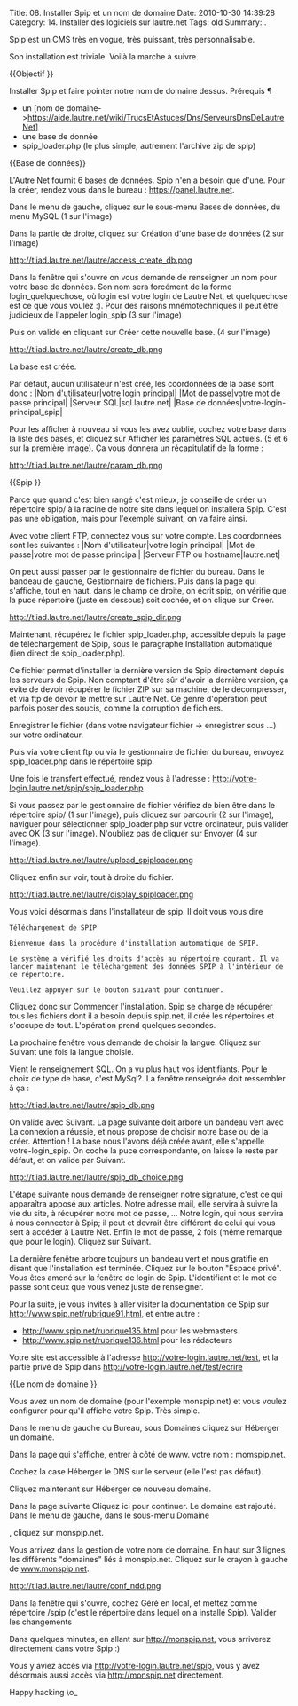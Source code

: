 Title: 08. Installer Spip et un nom de domaine 
Date: 2010-10-30 14:39:28
Category: 14. Installer des logiciels sur lautre.net
Tags: old
Summary:  . 

Spip est un CMS très en vogue, très puissant, très personnalisable.

Son installation est triviale. Voilà la marche à suivre.

{{Objectif }} 

Installer Spip et faire pointer notre nom de domaine dessus.
Prérequis ¶
- un [nom de domaine->https://aide.lautre.net/wiki/TrucsEtAstuces/Dns/ServeursDnsDeLautreNet] 
- une base de donnée 
- spip_loader.php (le plus simple, autrement l'archive zip de spip) 

{{Base de données}}

L'Autre Net fournit 6 bases de données. Spip n'en a besoin que d'une. Pour la créer, rendez vous dans le bureau : https://panel.lautre.net.

Dans le menu de gauche, cliquez sur le sous-menu Bases de données, du menu MySQL (1 sur l'image)

Dans la partie de droite, cliquez sur Création d'une base de données (2 sur l'image)

http://tiiad.lautre.net/lautre/access_create_db.png

Dans la fenêtre qui s'ouvre on vous demande de renseigner un nom pour votre base de données. Son nom sera forcément de la forme login_quelquechose, où login est votre login de Lautre Net, et quelquechose est ce que vous voulez :). Pour des raisons mnémotechniques il peut être judicieux de l'appeler login_spip (3 sur l'image)

Puis on valide en cliquant sur Créer cette nouvelle base. (4 sur l'image)

http://tiiad.lautre.net/lautre/create_db.png

La base est créée.

Par défaut, aucun utilisateur n'est créé, les coordonnées de la base sont donc :
|Nom d'utilisateur|votre login principal|
|Mot de passe|votre mot de passe principal|
|Serveur SQL|sql.lautre.net|
|Base de données|votre-login-principal_spip|

Pour les afficher à nouveau si vous les avez oublié, cochez votre base dans la liste des bases, et cliquez sur Afficher les paramètres SQL actuels. (5 et 6 sur la première image). Ça vous donnera un récapitulatif de la forme :

http://tiiad.lautre.net/lautre/param_db.png

{{Spip }} 


Parce que quand c'est bien rangé c'est mieux, je conseille de créer un répertoire spip/ à la racine de notre site dans lequel on installera Spip. C'est pas une obligation, mais pour l'exemple suivant, on va faire ainsi.

Avec votre client FTP, connectez vous sur votre compte. Les coordonnées sont les suivantes :
|Nom d'utilisateur|votre login principal|
|Mot de passe|votre mot de passe principal|
|Serveur FTP ou hostname|lautre.net|


On peut aussi passer par le gestionnaire de fichier du bureau. Dans le bandeau de gauche, Gestionnaire de fichiers. Puis dans la page qui s'affiche, tout en haut, dans le champ de droite, on écrit spip, on vérifie que la puce répertoire (juste en dessous) soit cochée, et on clique sur Créer.

http://tiiad.lautre.net/lautre/create_spip_dir.png

Maintenant, récupérez le fichier spip_loader.php, accessible depuis la page de téléchargement de Spip, sous le paragraphe Installation automatique (lien direct de spip_loader.php).

Ce fichier permet d'installer la dernière version de Spip directement depuis les serveurs de Spip. Non comptant d'être sûr d'avoir la dernière version, ça évite de devoir récupérer le fichier ZIP sur sa machine, de le décompresser, et via ftp de devoir le mettre sur Lautre Net. Ce genre d'opération peut parfois poser des soucis, comme la corruption de fichiers.

Enregistrer le fichier (dans votre navigateur fichier -> enregistrer sous ...) sur votre ordinateur.

Puis via votre client ftp ou via le gestionnaire de fichier du bureau, envoyez spip_loader.php dans le répertoire spip.

Une fois le transfert effectué, rendez vous à l'adresse : http://votre-login.lautre.net/spip/spip_loader.php

Si vous passez par le gestionnaire de fichier vérifiez de bien être dans le répertoire spip/ (1 sur l'image), puis cliquez sur parcourir (2 sur l'image), naviguer pour sélectionner spip_loader.php sur votre ordinateur, puis valider avec OK (3 sur l'image). N'oubliez pas de cliquer sur Envoyer (4 sur l'image).

http://tiiad.lautre.net/lautre/upload_spiploader.png

Cliquez enfin sur voir, tout à droite du fichier.

http://tiiad.lautre.net/lautre/display_spiploader.png

Vous voici désormais dans l'installateur de spip. Il doit vous vous dire

    Téléchargement de SPIP

    Bienvenue dans la procédure d'installation automatique de SPIP.

    Le système a vérifié les droits d'accès au répertoire courant. Il va lancer maintenant le téléchargement des données SPIP à l'intérieur de ce répertoire.

    Veuillez appuyer sur le bouton suivant pour continuer.

Cliquez donc sur Commencer l'installation. Spip se charge de récupérer tous les fichiers dont il a besoin depuis spip.net, il créé les répertoires et s'occupe de tout. L'opération prend quelques secondes.

La prochaine fenêtre vous demande de choisir la langue. Cliquez sur Suivant une fois la langue choisie.

Vient le renseignement SQL. On a vu plus haut vos identifiants. Pour le choix de type de base, c'est MySql?. La fenêtre renseignée doit ressembler à ça :

http://tiiad.lautre.net/lautre/spip_db.png

On valide avec Suivant. La page suivante doit arboré un bandeau vert avec La connexion a réussie, et nous propose de choisir notre base ou de la créer. Attention ! La base nous l'avons déjà créée avant, elle s'appelle votre-login_spip. On coche la puce correspondante, on laisse le reste par défaut, et on valide par Suivant.

http://tiiad.lautre.net/lautre/spip_db_choice.png

L'étape suivante nous demande de renseigner notre signature, c'est ce qui apparaîtra apposé aux articles. Notre adresse mail, elle servira à suivre la vie du site, à récupérer notre mot de passe, ... Notre login, qui nous servira à nous connecter à Spip; il peut et devrait être différent de celui qui vous sert à accéder à Lautre Net. Enfin le mot de passe, 2 fois (même remarque que pour le login). Cliquez sur Suivant.

La dernière fenêtre arbore toujours un bandeau vert et nous gratifie en disant que l'installation est terminée. Cliquez sur le bouton "Espace privé". Vous êtes amené sur la fenêtre de login de Spip. L'identifiant et le mot de passe sont ceux que vous venez juste de renseigner.

Pour la suite, je vous invites à aller visiter la documentation de Spip sur http://www.spip.net/rubrique91.html, et entre autre :

- http://www.spip.net/rubrique135.html pour les webmasters 
- http://www.spip.net/rubrique136.html pour les rédacteurs 

Votre site est accessible à l'adresse http://votre-login.lautre.net/test, et la partie privé de Spip dans http://votre-login.lautre.net/test/ecrire


{{Le nom de domaine }} 

Vous avez un nom de domaine (pour l'exemple monspip.net) et vous voulez configurer pour qu'il affiche votre Spip. Très simple.

Dans le menu de gauche du Bureau, sous Domaines cliquez sur Héberger un domaine.

Dans la page qui s'affiche, entrer à côté de www. votre nom : momspip.net.

Cochez la case Héberger le DNS sur le serveur (elle l'est pas défaut).

Cliquez maintenant sur Héberger ce nouveau domaine.

Dans la page suivante Cliquez ici pour continuer. Le domaine est rajouté. Dans le menu de gauche, dans le sous-menu Domaine

, cliquez sur monspip.net.

Vous arrivez dans la gestion de votre nom de domaine. En haut sur 3 lignes, les différents "domaines" liés à monspip.net. Cliquez sur le crayon à gauche de www.monspip.net.

http://tiiad.lautre.net/lautre/conf_ndd.png

Dans la fenêtre qui s'ouvre, cochez Géré en local, et mettez comme répertoire /spip (c'est le répertoire dans lequel on a installé Spip). Valider les changements

Dans quelques minutes, en allant sur http://monspip.net, vous arriverez directement dans votre Spip :)

Vous y aviez accès via http://votre-login.lautre.net/spip, vous y avez désormais aussi accès via http://monspip.net directement.

Happy hacking \o_ 